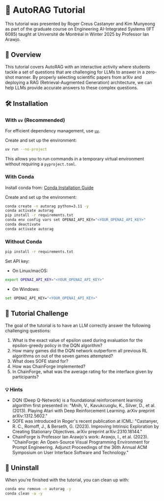 # 🤖 AutoRAG Tutorial

This tutorial was presented by Roger Creus Castanyer and Kim Munyeong as part of the graduate course on Engineering AI-Integrated Systems (IFT 6085) taught at Université de Montréal in Winter 2025 by Professor Ian Arawjo.

## 📝 Overview

This tutorial covers AutoRAG with an interactive activity where students tackle a set of questions that are challenging for LLMs to answer in a zero-shot manner. By properly selecting scientific papers from arXiv and deploying a RAG (Retrieval-Augmented Generation) architecture, we can help LLMs provide accurate answers to these complex questions.

## 🛠️ Installation

### With `uv` (Recommended)  

For efficient dependency management, use [`uv`](https://docs.astral.sh/uv/getting-started/installation/).  

Create and set up the environment: 

```sh
uv run --no-project
```

This allows you to run commands in a temporary virtual environment without requiring a `pyproject.toml`.

### With Conda

Install conda from: [Conda Installation Guide](https://docs.conda.io/projects/conda/en/latest/user-guide/install/index.html#regular-installation)

Create and set up the environment:

```bash
conda create -n autorag python=3.11 -y
conda activate autorag
pip install -r requirements.txt
conda env config vars set OPENAI_API_KEY="<YOUR_OPENAI_API_KEY>"
conda deactivate
conda activate autorag
```

### Without Conda

```bash
pip install -r requirements.txt
```

Set API key:

- On Linux/macOS:
```bash
export OPENAI_API_KEY="<YOUR_OPENAI_API_KEY>"
```
- On Windows:
```bash
set OPENAI_API_KEY="<YOUR_OPENAI_API_KEY>"
```

## 🎯 Tutorial Challenge
The goal of the tutorial is to have an LLM correctly answer the following challenging questions:

1. What is the exact value of epsilon used during evaluation for the epsilon-greedy policy in the DQN algorithm?
2. How many games did the DQN network outperform all previous RL algorithms on out of the seven games attempted?
3. What does SOFE stand for?
4. How was ChainForge implemented?
5. In ChainForge, what was the average rating for the interface given by participants?

### 💡 Hints
- DQN (Deep Q-Network) is a foundational reinforcement learning algorithm first presented in: "Mnih, V., Kavukcuoglu, K., Silver, D., et al. (2013). Playing Atari with Deep Reinforcement Learning. arXiv preprint arXiv:1312.5602."
- SOFE was introduced in Roger's recent publication at ICML: "Castanyer, R. C., Romoff, J., & Berseth, G. (2023). Improving Intrinsic Exploration by Creating Stationary Objectives. arXiv preprint arXiv:2310.18144."
- ChainForge is Professor Ian Arawjo's work: Arawjo, I., et al. (2023). "ChainForge: An Open-Source Visual Programming Environment for Prompt Engineering. Adjunct Proceedings of the 36th Annual ACM Symposium on User Interface Software and Technology."

## 🧹 Uninstall
When you're finished with the tutorial, you can clean up with:

```bash
conda env remove -n autorag -y
conda clean -a -y
```
